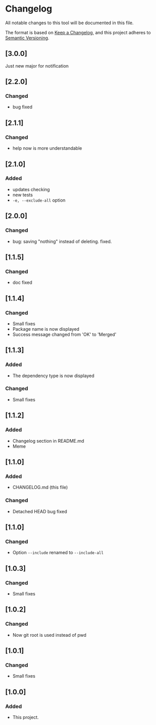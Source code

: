 # Changelog
All notable changes to this tool will be documented in this file.

The format is based on [Keep a Changelog](https://keepachangelog.com/en/1.0.0/),
and this project adheres to [Semantic Versioning](https://semver.org/spec/v2.0.0.html).

## [3.0.0]
Just new major for notification

## [2.2.0]

### Changed
- bug fixed

## [2.1.1]

### Changed
- help now is more understandable

## [2.1.0]
### Added
- updates checking
- new tests
- `-e, --exclude-all` option

## [2.0.0]
### Changed
- bug: saving "nothing" instead of deleting. fixed.

## [1.1.5]
### Changed
- doc fixed

## [1.1.4]
### Changed
- Small fixes
- Package name is now displayed
- Success message changed from 'OK' to 'Merged'

## [1.1.3]
### Added
- The dependency type is now displayed
### Changed
- Small fixes

## [1.1.2]
### Added
- Changelog section in README.md
- Meme

## [1.1.0]
### Added
- CHANGELOG.md (this file)

### Changed
- Detached HEAD bug fixed

## [1.1.0]
### Changed
- Option `--include` renamed to `--include-all`

## [1.0.3]
### Changed
- Small fixes

## [1.0.2]
### Changed
- Now git root is used instead of pwd

## [1.0.1]
### Changed
- Small fixes

## [1.0.0]
### Added
- This project.
